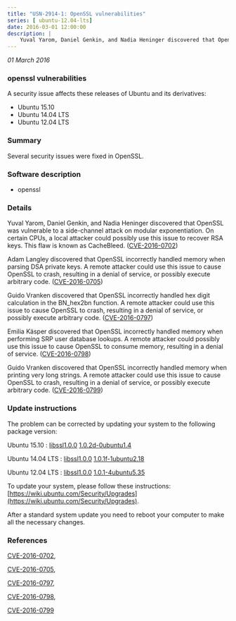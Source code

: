 ```yaml
---
title: "USN-2914-1: OpenSSL vulnerabilities"
series: [ ubuntu-12.04-lts]
date: 2016-03-01 12:00:00
description: |
    Yuval Yarom, Daniel Genkin, and Nadia Heninger discovered that OpenSSL was vulnerable to a side-channel attack on modular exponentiation. On certain CPUs, a local attacker could possibly use this issue to recover RSA keys. This flaw is known as CacheBleed. ([CVE-2016-0702](http://people.ubuntu.com/~ubuntu-security/cve/CVE-2016-0702))
--- 
```

 
 

*01 March 2016*

### openssl vulnerabilities

A security issue affects these releases of Ubuntu and its derivatives:

* Ubuntu 15.10
* Ubuntu 14.04 LTS
* Ubuntu 12.04 LTS

### Summary

Several security issues were fixed in OpenSSL. 

### Software description

* openssl 

### Details

Yuval Yarom, Daniel Genkin, and Nadia Heninger discovered that OpenSSL was vulnerable to a side-channel attack on modular exponentiation. On certain CPUs, a local attacker could possibly use this issue to recover RSA keys. This flaw is known as CacheBleed. ([CVE-2016-0702](http://people.ubuntu.com/~ubuntu-security/cve/CVE-2016-0702))

Adam Langley discovered that OpenSSL incorrectly handled memory when parsing DSA private keys. A remote attacker could use this issue to cause OpenSSL to crash, resulting in a denial of service, or possibly execute arbitrary code. ([CVE-2016-0705](http://people.ubuntu.com/~ubuntu-security/cve/CVE-2016-0705))

Guido Vranken discovered that OpenSSL incorrectly handled hex digit calculation in the BN_hex2bn function. A remote attacker could use this issue to cause OpenSSL to crash, resulting in a denial of service, or possibly execute arbitrary code. ([CVE-2016-0797](http://people.ubuntu.com/~ubuntu-security/cve/CVE-2016-0797))

Emilia Käsper discovered that OpenSSL incorrectly handled memory when performing SRP user database lookups. A remote attacker could possibly use this issue to cause OpenSSL to consume memory, resulting in a denial of service. ([CVE-2016-0798](http://people.ubuntu.com/~ubuntu-security/cve/CVE-2016-0798))

Guido Vranken discovered that OpenSSL incorrectly handled memory when printing very long strings. A remote attacker could use this issue to cause OpenSSL to crash, resulting in a denial of service, or possibly execute arbitrary code. ([CVE-2016-0799](http://people.ubuntu.com/~ubuntu-security/cve/CVE-2016-0799)) 

### Update instructions

The problem can be corrected by updating your system to the following package version:

Ubuntu 15.10
 : [libssl1.0.0](https://launchpad.net/ubuntu/+source/openssl) <span> [1.0.2d-0ubuntu1.4](https://launchpad.net/ubuntu/+source/openssl/1.0.2d-0ubuntu1.4) </span> 

Ubuntu 14.04 LTS
 : [libssl1.0.0](https://launchpad.net/ubuntu/+source/openssl) <span> [1.0.1f-1ubuntu2.18](https://launchpad.net/ubuntu/+source/openssl/1.0.1f-1ubuntu2.18) </span> 

Ubuntu 12.04 LTS
 : [libssl1.0.0](https://launchpad.net/ubuntu/+source/openssl) <span> [1.0.1-4ubuntu5.35](https://launchpad.net/ubuntu/+source/openssl/1.0.1-4ubuntu5.35) </span> 

To update your system, please follow these instructions: [https://wiki.ubuntu.com/Security/Upgrades](https://wiki.ubuntu.com/Security/Upgrades).

After a standard system update you need to reboot your computer to make all the necessary changes. 

### References

 
 [CVE-2016-0702](http://people.ubuntu.com/~ubuntu-security/cve/CVE-2016-0702), 

 [CVE-2016-0705](http://people.ubuntu.com/~ubuntu-security/cve/CVE-2016-0705), 

 [CVE-2016-0797](http://people.ubuntu.com/~ubuntu-security/cve/CVE-2016-0797), 

 [CVE-2016-0798](http://people.ubuntu.com/~ubuntu-security/cve/CVE-2016-0798), 

 [CVE-2016-0799](http://people.ubuntu.com/~ubuntu-security/cve/CVE-2016-0799)
 

